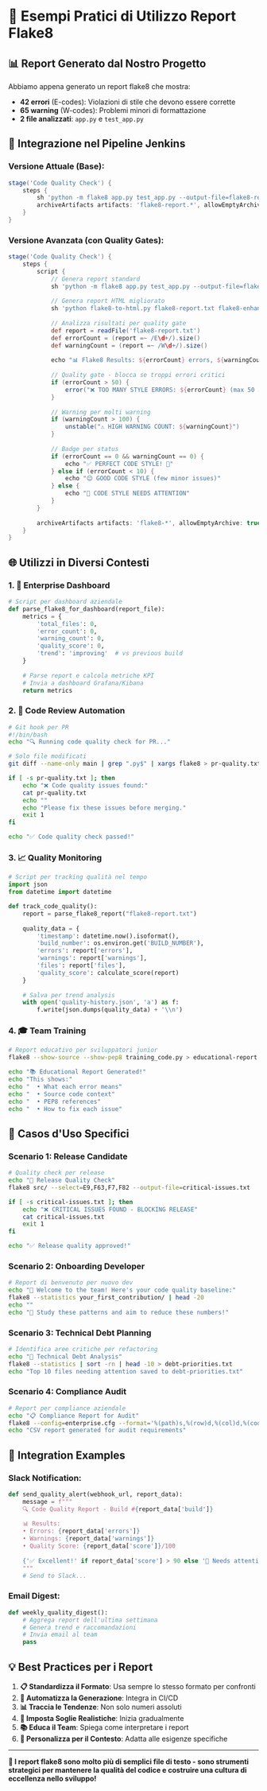 # 🎯 Esempi Pratici di Utilizzo Report Flake8

## 📊 **Report Generato dal Nostro Progetto**

Abbiamo appena generato un report flake8 che mostra:
- **42 errori** (E-codes): Violazioni di stile che devono essere corrette
- **65 warning** (W-codes): Problemi minori di formattazione
- **2 file analizzati**: `app.py` e `test_app.py`

## 🔧 **Integrazione nel Pipeline Jenkins**

### **Versione Attuale (Base):**
```groovy
stage('Code Quality Check') {
    steps {
        sh 'python -m flake8 app.py test_app.py --output-file=flake8-report.txt'
        archiveArtifacts artifacts: 'flake8-report.*', allowEmptyArchive: true
    }
}
```

### **Versione Avanzata (con Quality Gates):**
```groovy
stage('Code Quality Check') {
    steps {
        script {
            // Genera report standard
            sh 'python -m flake8 app.py test_app.py --output-file=flake8-report.txt'
            
            // Genera report HTML migliorato
            sh 'python flake8-to-html.py flake8-report.txt flake8-enhanced.html'
            
            // Analizza risultati per quality gate
            def report = readFile('flake8-report.txt')
            def errorCount = (report =~ /E\d+/).size()
            def warningCount = (report =~ /W\d+/).size()
            
            echo "📊 Flake8 Results: ${errorCount} errors, ${warningCount} warnings"
            
            // Quality gate - blocca se troppi errori critici
            if (errorCount > 50) {
                error("❌ TOO MANY STYLE ERRORS: ${errorCount} (max 50 allowed)")
            }
            
            // Warning per molti warning
            if (warningCount > 100) {
                unstable("⚠️ HIGH WARNING COUNT: ${warningCount}")
            }
            
            // Badge per status
            if (errorCount == 0 && warningCount == 0) {
                echo "✅ PERFECT CODE STYLE! 🎉"
            } else if (errorCount < 10) {
                echo "😊 GOOD CODE STYLE (few minor issues)"
            } else {
                echo "📝 CODE STYLE NEEDS ATTENTION"
            }
        }
        
        archiveArtifacts artifacts: 'flake8-*', allowEmptyArchive: true
    }
}
```

## 🌐 **Utilizzi in Diversi Contesti**

### **1. 🏢 Enterprise Dashboard**
```python
# Script per dashboard aziendale
def parse_flake8_for_dashboard(report_file):
    metrics = {
        'total_files': 0,
        'error_count': 0, 
        'warning_count': 0,
        'quality_score': 0,
        'trend': 'improving'  # vs previous build
    }
    
    # Parse report e calcola metriche KPI
    # Invia a dashboard Grafana/Kibana
    return metrics
```

### **2. 👥 Code Review Automation**
```bash
# Git hook per PR
#!/bin/bash
echo "🔍 Running code quality check for PR..."

# Solo file modificati
git diff --name-only main | grep ".py$" | xargs flake8 > pr-quality.txt

if [ -s pr-quality.txt ]; then
    echo "❌ Code quality issues found:"
    cat pr-quality.txt
    echo ""
    echo "Please fix these issues before merging."
    exit 1
fi

echo "✅ Code quality check passed!"
```

### **3. 📈 Quality Monitoring**
```python
# Script per tracking qualità nel tempo
import json
from datetime import datetime

def track_code_quality():
    report = parse_flake8_report("flake8-report.txt")
    
    quality_data = {
        'timestamp': datetime.now().isoformat(),
        'build_number': os.environ.get('BUILD_NUMBER'),
        'errors': report['errors'],
        'warnings': report['warnings'],
        'files': report['files'],
        'quality_score': calculate_score(report)
    }
    
    # Salva per trend analysis
    with open('quality-history.json', 'a') as f:
        f.write(json.dumps(quality_data) + '\\n')
```

### **4. 🎓 Team Training**
```bash
# Report educativo per sviluppatori junior
flake8 --show-source --show-pep8 training_code.py > educational-report.txt

echo "📚 Educational Report Generated!"
echo "This shows:"
echo "  • What each error means"
echo "  • Source code context"  
echo "  • PEP8 references"
echo "  • How to fix each issue"
```

## 🎯 **Casos d'Uso Specifici**

### **Scenario 1: Release Candidate**
```bash
# Quality check per release
echo "🚀 Release Quality Check"
flake8 src/ --select=E9,F63,F7,F82 --output-file=critical-issues.txt

if [ -s critical-issues.txt ]; then
    echo "❌ CRITICAL ISSUES FOUND - BLOCKING RELEASE"
    cat critical-issues.txt
    exit 1
fi

echo "✅ Release quality approved!"
```

### **Scenario 2: Onboarding Developer**
```bash
# Report di benvenuto per nuovo dev
echo "👋 Welcome to the team! Here's your code quality baseline:"
flake8 --statistics your_first_contribution/ | head -20
echo ""
echo "📖 Study these patterns and aim to reduce these numbers!"
```

### **Scenario 3: Technical Debt Planning**
```bash
# Identifica aree critiche per refactoring
echo "🔧 Technical Debt Analysis"
flake8 --statistics | sort -rn | head -10 > debt-priorities.txt
echo "Top 10 files needing attention saved to debt-priorities.txt"
```

### **Scenario 4: Compliance Audit**
```bash
# Report per compliance aziendale
echo "📋 Compliance Report for Audit"
flake8 --config=enterprise.cfg --format='%(path)s,%(row)d,%(col)d,%(code)s,%(text)s' > compliance.csv
echo "CSV report generated for audit requirements"
```

## 📱 **Integration Examples**

### **Slack Notification:**
```python
def send_quality_alert(webhook_url, report_data):
    message = f"""
    🔍 Code Quality Report - Build #{report_data['build']}
    
    📊 Results:
    • Errors: {report_data['errors']}
    • Warnings: {report_data['warnings']}
    • Quality Score: {report_data['score']}/100
    
    {'✅ Excellent!' if report_data['score'] > 90 else '📝 Needs attention'}
    """
    # Send to Slack...
```

### **Email Digest:**
```python
def weekly_quality_digest():
    # Aggrega report dell'ultima settimana
    # Genera trend e raccomandazioni
    # Invia email al team
    pass
```

## 💡 **Best Practices per i Report**

1. **📋 Standardizza il Formato**: Usa sempre lo stesso formato per confronti
2. **🔄 Automatizza la Generazione**: Integra in CI/CD 
3. **📊 Traccia le Tendenze**: Non solo numeri assoluti
4. **🎯 Imposta Soglie Realistiche**: Inizia gradualmente
5. **📚 Educa il Team**: Spiega come interpretare i report
6. **🔧 Personalizza per il Contesto**: Adatta alle esigenze specifiche

---

**🚀 I report flake8 sono molto più di semplici file di testo - sono strumenti strategici per mantenere la qualità del codice e costruire una cultura di eccellenza nello sviluppo!**
